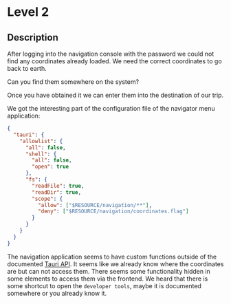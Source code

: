 # Level 2

## Description

After logging into the navigation console with the password we could not find
any coordinates already loaded. We need the correct coordinates to go back to earth.

Can you find them somewhere on the system?

Once you have obtained it we can enter them into the destination of our trip.

We got the interesting part of the configuration file of the navigator menu application:

```json
{
  "tauri": {
    "allowlist": {
      "all": false,
      "shell": {
        "all": false,
        "open": true
      },
      "fs": {
        "readFile": true,
        "readDir": true,
        "scope": {
          "allow": ["$RESOURCE/navigation/**"],
          "deny": ["$RESOURCE/navigation/coordinates.flag"]
        }
      }
    }
  }
}
```

The navigation application seems to have custom functions outside of the documented [Tauri API](https://tauri.app/v1/api/js/).
It seems like we already know where the coordinates are but can not access them.
There seems some functionality hidden in some elements to access them via the frontend.
We heard that there is some shortcut to open the `developer tools`, maybe it is documented somewhere or you already know it.
